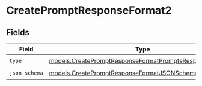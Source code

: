 # CreatePromptResponseFormat2


## Fields

| Field                                                                                                                    | Type                                                                                                                     | Required                                                                                                                 | Description                                                                                                              |
| ------------------------------------------------------------------------------------------------------------------------ | ------------------------------------------------------------------------------------------------------------------------ | ------------------------------------------------------------------------------------------------------------------------ | ------------------------------------------------------------------------------------------------------------------------ |
| `type`                                                                                                                   | [models.CreatePromptResponseFormatPromptsResponse200Type](../models/createpromptresponseformatpromptsresponse200type.md) | :heavy_check_mark:                                                                                                       | N/A                                                                                                                      |
| `json_schema`                                                                                                            | [models.CreatePromptResponseFormatJSONSchema](../models/createpromptresponseformatjsonschema.md)                         | :heavy_check_mark:                                                                                                       | N/A                                                                                                                      |